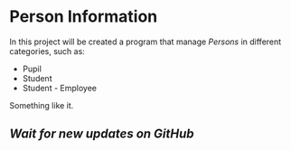 # Person Information  

In this project will be created a program that manage _Persons_ in different categories, such as:

* Pupil
* Student
* Student - Employee

Something like it.

## _Wait for new updates on GitHub_